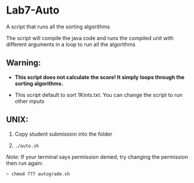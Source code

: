 # Lab7-Auto
A script that runs all the sorting algorithms

The script will compile the java code and runs the compiled unit with different arguments in a loop to run all the algorithms


## Warning:

- **This script does not calculate the score! It simply loops through the sorting algorithms.**

- This script default to sort 1Kints.txt. You can change the script to run other inputs


## UNIX:
1. Copy student submission into the folder

2. `./auto.sh`

*Note:* If your terminal says permission denied, try changing the permission then run again:
```bash
> chmod 777 autograde.sh
```
